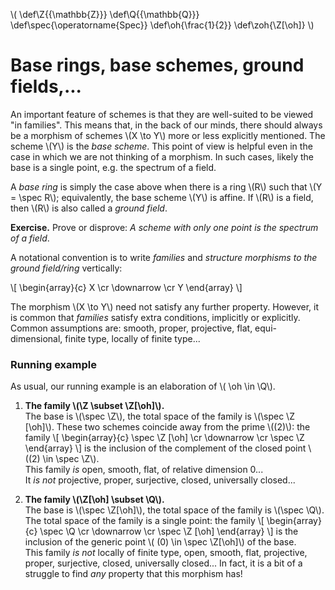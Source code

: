 <script src="/MathJax/MathJax.js?config=TeX-AMS_CHTML,local/local"></script>

\\( \def\Z{{\mathbb{Z}}} \def\Q{{\mathbb{Q}}} \def\spec{\operatorname{Spec}} \def\oh{\frac{1}{2}} \def\zoh{\Z[\oh]} \\)

# Base rings, base schemes, ground fields,...

An important feature of schemes is that they are well-suited to be viewed "in families".  This means that, in the back
of our minds, there should always be a morphism of schemes \\(X \to Y\\) more or less explicitly mentioned.  The scheme
\\(Y\\) is the *base scheme*.  This point of view is helpful even in the case in which we are not thinking of a
morphism.  In such cases, likely the base is a single point, e.g. the spectrum of a field.

A *base ring* is simply the case above when there is a ring \\(R\\) such that \\(Y = \spec R\\); equivalently, the base
scheme \\(Y\\) is affine.  If \\(R\\) is a field, then \\(R\\) is also called a *ground field*.

**Exercise.** Prove or disprove: *A scheme with only one point is the spectrum of a field*.

A notational convention is to write _families_ and _structure morphisms to the ground field/ring_ vertically:

\\[
  \begin{array}{c}
  X \cr
  \downarrow \cr
  Y
  \end{array}
\\]

The morphism \\(X \to Y\\) need not satisfy any further property.  However, it is common that _families_ satisfy extra
conditions, implicitly or explicitly.  Common assumptions are: smooth, proper, projective, flat, equi-dimensional,
finite type, locally of finite type...


### Running example

As usual, our running example is an elaboration of
\\( \oh \in \Q\\).

1. **The family \\(\Z \subset \Z[\oh]\\).**  
The base is \\(\spec \Z\\), the total space of the family is \\(\spec \Z [\oh]\\).  These two schemes coincide away from
the prime \\((2)\\): the family
\\[
  \begin{array}{c}
  \spec \Z [\oh] \cr
  \downarrow \cr
  \spec \Z
  \end{array}
\\]
is the inclusion of the complement of the closed point \\((2) \in \spec \Z\\).  
This family *is* open, smooth, flat, of relative dimension 0...  
It *is not* projective, proper, surjective, closed, universally closed...  

1. **The family \\(\Z[\oh] \subset \Q\\).**  
The base is \\(\spec \Z[\oh]\\), the total space of the family is \\(\spec \Q\\).  The total space of the family is a
single point: the family
\\[
  \begin{array}{c}
  \spec \Q \cr
  \downarrow \cr
  \spec \Z [\oh]
  \end{array}
\\]
is the inclusion of the generic point \\( (0) \in \spec \Z[\oh]\\) of the base.  
This family *is not* locally of finite type, open, smooth, flat, projective, proper, surjective, closed, universally
closed...  In fact, it is a bit of a struggle to find *any* property that this morphism has!